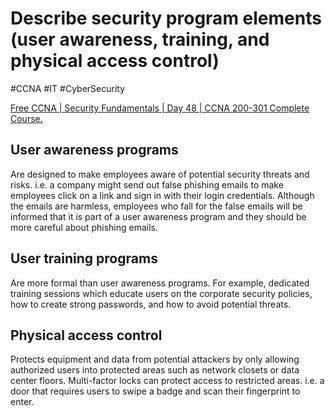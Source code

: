 # Describe security program elements (user awareness, training, and physical access control)
#CCNA #IT #CyberSecurity 

[Free CCNA | Security Fundamentals | Day 48 | CCNA 200-301 Complete Course.](https://www.youtube.com/watch?v=VvFuieyTTSw&t=957s)

## User awareness programs
Are designed to make employees aware of potential security threats and risks. i.e. a company might send out false phishing emails to make employees click on a link and sign in with their login credentials. Although the emails are harmless, employees who fall for the false emails will be informed that it is part of a user awareness program and they should be more careful about phishing emails.
## User training programs
Are more formal than user awareness programs. For example, dedicated training sessions which educate users on the corporate security policies, how to create strong passwords, and how to avoid potential threats.
## Physical access control
Protects equipment and data from potential attackers by only allowing authorized users into protected areas such as network closets or data center floors. Multi-factor locks can protect access to restricted areas. i.e. a door that requires users to swipe a badge and scan their fingerprint to enter.
